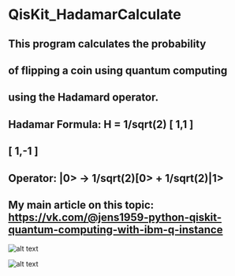 # QisKit_HadamarCalculate

## This program calculates the probability
## of flipping a coin using quantum computing
## using the Hadamard operator.

## Hadamar Formula: H = 1/sqrt(2) [ 1,1 ]
##                               [ 1,-1 ]
## Operator: |0> -> 1/sqrt(2)[0> + 1/sqrt(2)|1>

## My main article on this topic: https://vk.com/@jens1959-python-qiskit-quantum-computing-with-ibm-q-instance

![alt text](https://sun1-15.userapi.com/NjMx91cFqY3bqNh0k0PsmXqD9YlO6z-OZCWeMg/9xwDNVmYfM0.jpg)

![alt text](https://sun1-87.userapi.com/4zm-mrff8NaTo9OGZvn5OtttrIP5FbXRtHua-Q/g8lNaU7Q2z0.jpg)

